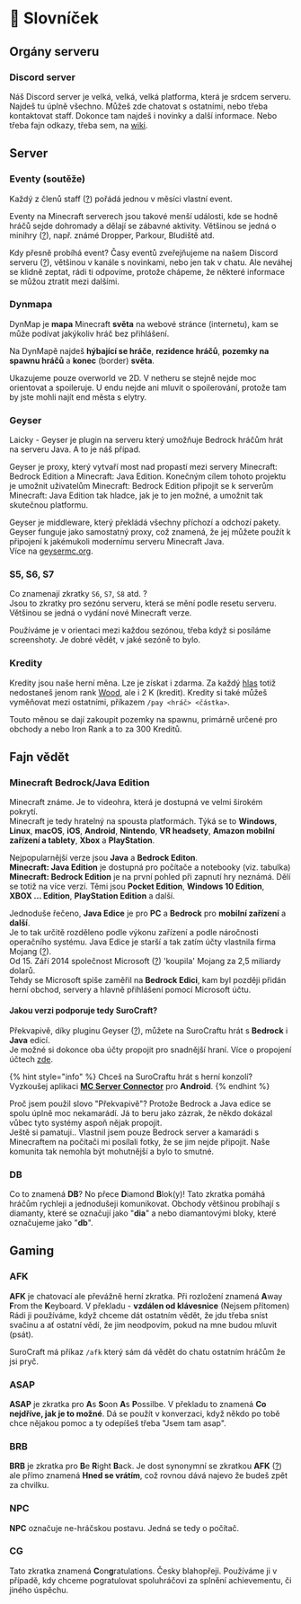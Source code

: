 # 📖 Slovníček

## Orgány serveru

### Discord server

Náš Discord server je velká, velká, velká platforma, která je srdcem serveru. Najdeš tu úplně všechno. Můžeš zde chatovat s ostatními, nebo třeba kontaktovat staff. Dokonce tam najdeš i novinky a další informace. Nebo třeba fajn odkazy, třeba sem, na [wiki](../).

## Server

### Eventy (soutěže)

Každý z členů staff ([?](staff.md#proc-je-na-serveru-staff)) pořádá jednou v měsíci vlastní event.

Eventy na Minecraft serverech jsou takové menší události, kde se hodně hráčů sejde dohromady a dělají se zábavné aktivity. Většinou se jedná o minihry ([?](https://minecraft.fandom.com/wiki/Minigames)), např. známé Dropper, Parkour, Bludiště atd.

Kdy přesně probíhá event? Časy eventů zveřejňujeme na našem Discord serveru ([?](slovnicek.md#discord-server)), většinou v kanále s novinkami, nebo jen tak v chatu. Ale neváhej se klidně zeptat, rádi ti odpovíme, protože chápeme, že některé informace se můžou ztratit mezi dalšími.

### Dynmapa

DynMap je **mapa** Minecraft **světa** na webové stránce (internetu), kam se může podívat jakýkoliv hráč bez přihlášení.

Na DynMapě najdeš **hýbající se hráče**, **rezidence hráčů**, **pozemky na spawnu hráčů** a **konec** (border) **světa**.

Ukazujeme pouze overworld ve 2D. V netheru se stejně nejde moc orientovat a spoileruje. U endu nejde ani mluvit o spoilerování, protože tam by jste mohli najít end města s elytry.

### Geyser

Laicky - Geyser je plugin na serveru který umožňuje Bedrock hráčům hrát na serveru Java. A to je náš případ.

Geyser je proxy, který vytvaří most nad propastí mezi servery Minecraft: Bedrock Edition a Minecraft: Java Edition. Konečným cílem tohoto projektu je umožnit uživatelům Minecraft: Bedrock Edition připojit se k serverům Minecraft: Java Edition tak hladce, jak je to jen možné, a umožnit tak skutečnou platformu.

Geyser je middleware, který překládá všechny příchozí a odchozí pakety. Geyser funguje jako samostatný proxy, což znamená, že jej můžete použít k připojení k jakémukoli modernímu serveru Minecraft Java.\
Více na [geysermc.org](https://geysermc.org/).

### S5, S6, S7

Co znamenají zkratky `S6`, `S7`, `S8` atd. ?\
Jsou to zkratky pro sezónu serveru, která se mění podle resetu serveru.\
Většinou se jedná o vydání nové Minecraft verze.

Používáme je v orientaci mezi každou sezónou, třeba když si posíláme screenshoty. Je dobré vědět, v jaké sezóně to bylo.

### Kredity

Kredity jsou naše herní měna. Lze je získat i zdarma. Za každý [hlas](../#vote) totiž nedostaneš jenom rank [Wood](../ranky/seznam.md#wood), ale i 2 K (kredit). Kredity si také můžeš vyměňovat mezi ostatními, příkazem `/pay <hráč> <částka>`.

Touto měnou se dají zakoupit pozemky na spawnu, primárně určené pro obchody a nebo Iron Rank a to za 300 Kreditů.

## Fajn vědět

### Minecraft Bedrock/Java Edition <a href="#edition" id="edition"></a>

Minecraft známe. Je to videohra, která je dostupná ve velmi širokém pokrytí.\
Minecraft je tedy hratelný na spousta platformách. Týká se to **Windows**, **Linux**, **macOS**, **iOS**, **Android**, **Nintendo**, **VR headsety**, **Amazon mobilní zařízení a tablety**, **Xbox** a **PlayStation**.

Nejpopularnější verze jsou **Java** a **Bedrock Editon**.\
**Minecraft: Java Edition** je dostupná pro počítače a notebooky (viz. tabulka)\
**Minecraft: Bedrock Edition** je na první pohled při zapnutí hry neznámá. Dělí se totiž na více verzí. Těmi jsou **Pocket Edition**, **Windows 10 Edition**,\
**XBOX ... Edition**, **PlayStation Edition** a další.

Jednoduše řečeno, **Java Edice** je pro **PC** a **Bedrock** pro **mobilní zařízení** a **další**.\
Je to tak určitě rozděleno podle výkonu zařízení a podle náročnosti operačního systému. Java Edice je starší a tak zatím účty vlastnila firma Mojang ([?](https://cs.wikipedia.org/wiki/Mojang\_Studios)).\
Od 15. Září 2014 společnost Microsoft ([?](https://cs.wikipedia.org/wiki/Microsoft)) 'koupila' Mojang za 2,5 miliardy dolarů.\
Tehdy se Microsoft spíše zaměřil na **Bedrock Edici**, kam byl později přidán herní obchod, servery a hlavně přihlášení pomocí Microsoft účtu.

#### Jakou verzi podporuje tedy SuroCraft?

Překvapivě, díky pluginu Geyser ([?](slovnicek.md#geyser)), můžete na SuroCraftu hrát s **Bedrock** i **Java** edicí.\
Je možné si dokonce oba účty propojit pro snadnější hraní. Více o propojení účtech [zde](../t/linkaccount.md).

{% hint style="info" %}
Chceš na SuroCraftu hrát s herní konzolí? Vyzkoušej aplikaci [**MC Server Connector**](https://play.google.com/store/apps/details?id=com.smokiem.mcserverconnector) pro **Android**.
{% endhint %}

Proč jsem použil slovo "Překvapivě"? Protože Bedrock a Java edice se spolu úplně moc nekamarádí. Já to beru jako zázrak, že někdo dokázal vůbec tyto systémy aspoň nějak propojit.\
Ještě si pamatuji.. Vlastnil jsem pouze Bedrock server a kamarádi s Minecraftem na počítači mi posílali fotky, že se jim nejde připojit. Naše komunita tak nemohla být mohutnější a bylo to smutné.

### DB

Co to znamená **DB**? No přece **D**iamond **B**lok(y)! Tato zkratka pomáhá hráčům rychleji a jednodušeji komunikovat. Obchody většinou probíhají s diamanty, které se označují jako "**dia**" a nebo diamantovými bloky, které označujeme jako "**db**".

## Gaming

### AFK

**AFK** je chatovací ale převážně herní zkratka. Při rozložení znamená **A**way **F**rom the **K**eyboard. V překladu - **vzdálen od klávesnice** (Nejsem přítomen)\
Rádi ji používáme, když chceme dát ostatním vědět, že jdu třeba sníst svačinu a ať ostatní vědí, že jim neodpovím, pokud na mne budou mluvit (psát).

SuroCraft má příkaz `/afk` který sám dá vědět do chatu ostatním hráčům že jsi pryč.

### ASAP

**ASAP** je zkratka pro **A**s **S**oon **A**s **P**ossilbe. V překladu to znamená **Co nejdříve, jak je to možné**. Dá se použít v konverzaci, když někdo po tobě chce nějakou pomoc a ty odepíšeš třeba "Jsem tam asap".

### BRB

**BRB** je zkratka pro **B**e **R**ight **B**ack. Je dost synonymní se zkratkou **AFK** ([?](slovnicek.md#afk)) ale přímo znamená **Hned se vrátím**, což rovnou dává najevo že budeš zpět za chvilku.

### NPC

**NPC** označuje ne-hráčskou postavu. Jedná se tedy o počítač.

### CG

Tato zkratka znamená **C**on**g**ratulations. Česky blahopřeji. Používáme ji v případě, kdy chceme pogratulovat spoluhráčovi za splnění achievementu, či jiného úspěchu.
